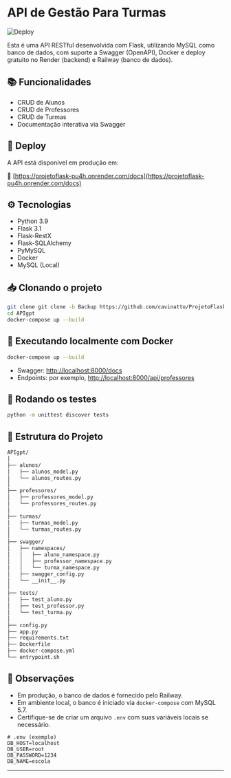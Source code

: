 # API de Gestão Para Turmas

![Deploy](https://img.shields.io/badge/deploy-render-green)

Esta é uma API RESTful desenvolvida com Flask, utilizando MySQL como banco de dados, com suporte a Swagger (OpenAPI), Docker e deploy gratuito no Render (backend) e Railway (banco de dados).

## 📚 Funcionalidades

- CRUD de Alunos
- CRUD de Professores
- CRUD de Turmas
- Documentação interativa via Swagger

## 🚀 Deploy

A API está disponível em produção em:

🔗 [https://projetoflask-pu4h.onrender.com/docs](https://projetoflask-pu4h.onrender.com/docs)

## ⚙️ Tecnologias

- Python 3.9
- Flask 3.1
- Flask-RestX
- Flask-SQLAlchemy
- PyMySQL
- Docker
- MySQL (Local)

## 📥 Clonando o projeto

```bash
git clone git clone -b Backup https://github.com/cavinatto/ProjetoFlask.git
cd APIgpt
docker-compose up --build
```

## 🐋 Executando localmente com Docker

```bash
docker-compose up --build
```

- Swagger: [http://localhost:8000/docs](http://localhost:8000/docs)
- Endpoints: por exemplo, [http://localhost:8000/api/professores](http://localhost:8000/api/professores)

## 🧪 Rodando os testes

```bash
python -m unittest discover tests
```

## 📂 Estrutura do Projeto

```bash
APIgpt/
│
├── alunos/
│   ├── alunos_model.py
│   └── alunos_routes.py
│
├── professores/
│   ├── professores_model.py
│   └── professores_routes.py
│
├── turmas/
│   ├── turmas_model.py
│   └── turmas_routes.py
│
├── swagger/
│   ├── namespaces/
│   │   ├── aluno_namespace.py
│   │   ├── professor_namespace.py
│   │   └── turma_namespace.py
│   ├── swagger_config.py
│   └── __init__.py
│
├── tests/
│   ├── test_aluno.py
│   ├── test_professor.py
│   └── test_turma.py
│
├── config.py
├── app.py
├── requirements.txt
├── Dockerfile
├── docker-compose.yml
└── entrypoint.sh
```

## 📝 Observações

- Em produção, o banco de dados é fornecido pelo Railway.
- Em ambiente local, o banco é iniciado via `docker-compose` com MySQL 5.7.
- Certifique-se de criar um arquivo `.env` com suas variáveis locais se necessário.

```env
# .env (exemplo)
DB_HOST=localhost
DB_USER=root
DB_PASSWORD=1234
DB_NAME=escola
```

---
